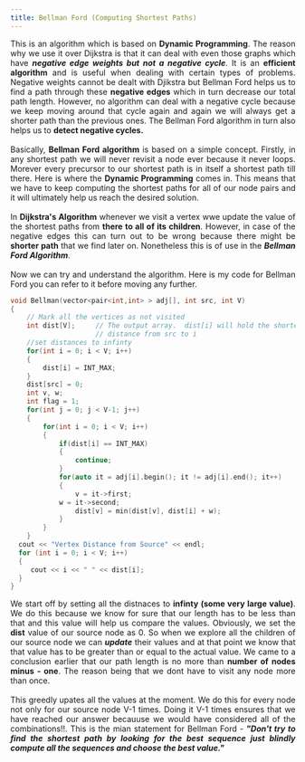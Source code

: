 ```yaml
---
title: Bellman Ford (Computing Shortest Paths)
---
```


<div style="text-align: justify" id = "Bellman">
This is an algorithm which is based on <b>Dynamic Programming</b>. The reason why we use it over Dijkstra is that it can deal with even those graphs which have <em><b>negative edge weights but not a negative cycle</b></em>. It is an <b>efficient algorithm</b> and is useful when dealing with certain types of problems. Negative weights cannot be dealt with Djikstra but Bellman Ford helps us to find a path through these <b>negative edges</b> which in turn decrease our total path length. However, no algorithm can deal with a negative cycle because we keep moving around that cycle again and again we will always get a shorter path than the previous ones. The Bellman Ford algorithm in turn also helps us to <b>detect negative cycles.</b>
<br>
<br>
  Basically, <b>Bellman Ford algorithm</b> is based on a simple concept. Firstly, in any shortest path we will never revisit a node ever because it never loops. Morever every precursor to our shortest path is in itself a shortest path till there. Here is where the <b>Dynamic Programming</b> comes in. This means that we have to keep computing the shortest paths for all of our node pairs and it will ultimately help us reach the desired solution.
<br>
  <br>
  In <b>Dijkstra's Algorithm</b> whenever we visit a vertex wwe update the value of the shortest paths from <b>there to all of its children</b>. However, in case of the negative edges this can turn out to be wrong because there might be <b>shorter path</b> that we find later on. Nonetheless this is of use in the <em><b>Bellman Ford Algorithm</b></em>.
<br>
<br>
Now we can try and understand the algorithm. Here is my code for Bellman Ford you can refer to it before moving any further.
</div>

```cpp
void Bellman(vector<pair<int,int> > adj[], int src, int V)
{
    // Mark all the vertices as not visited
    int dist[V];     // The output array.  dist[i] will hold the shortest
                     // distance from src to i
    //set distances to infinty                  
    for(int i = 0; i < V; i++)
    {
        dist[i] = INT_MAX;
    }
    dist[src] = 0;
    int v, w;
    int flag = 1;
    for(int j = 0; j < V-1; j++)
    {
	    for(int i = 0; i < V; i++)
	    {
	    	if(dist[i] == INT_MAX)
	    	{
	    		continue;
	    	}
	    	for(auto it = adj[i].begin(); it != adj[i].end(); it++)
	    	{
	    		v = it->first;
			w = it->second;
	    		dist[v] = min(dist[v], dist[i] + w);
	    	}
	  	}
	}
  cout << "Vertex Distance from Source" << endl;
  for (int i = 0; i < V; i++)
  {
     cout << i << " " << dist[i];
  }
}
```
<div style="text-align: justify">
  We start off by setting all the distnaces to <b>infinty (some very large value)</b>. We do this because we know for sure that our length has to be less than that and this value will help us compare the values. Obviously, we set the <b>dist</b> value of our source node as 0. So when we explore all the children of our source node we can <em><b>update</b></em> their values and at that point we know that that value has to be greater than or equal to the actual value. We came to a conclusion earlier that our path length is no more than <b>number of nodes minus - one</b>. The reason being that we dont have to visit any node more than once. 
<br>
<br>
This greedly upates all the values at the moment. We do this for every node not only for our source node V-1 times. Doing it V-1 times ensures that we have reached our answer becauuse we would have considered all of the combinations!!. This is the mian statement for Bellman Ford - <em><b>"Don't try to find the shortest path by looking for the best sequence just blindly compute all the sequences and choose the best value."</b></em>
</div>

